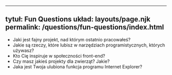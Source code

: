 ***

## tytuł: Fun Questions&#xA;układ: layouts/page.njk&#xA;permalink: /questions/fun-questions/index.html

*   Jaki jest fajny projekt, nad którym ostatnio pracowałeś?
*   Jakie są rzeczy, które lubisz w narzędziach programistycznych, których używasz?
*   Kto Cię inspiruje w społeczności front-end?
*   Czy masz jakieś projekty dla zwierząt? Jakie?
*   Jaka jest Twoja ulubiona funkcja programu Internet Explorer?

